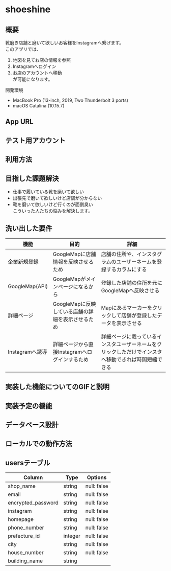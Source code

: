# shoeshine

## 概要
靴磨き店舗と磨いて欲しいお客様をInstagramへ繋げます。  
このアプリでは、  
1. 地図を見てお店の情報を参照
2. Instagramへログイン
3. お店のアカウントへ移動  
が可能になります。  

開発環境
- MacBook Pro (13-inch, 2019, Two Thunderbolt 3 ports)
- macOS Catalina (10.15.7)

## App URL


## テスト用アカウント


## 利用方法

## 目指した課題解決
- 仕事で履いている靴を磨いて欲しい  
- 出張先で磨いて欲しいけど店舗が分からない  
- 靴を磨いて欲しいけど行くのが面倒臭い  
こういった人たちの悩みを解決します。

## 洗い出した要件
| 機能            | 目的                                        | 詳細 |
| -------------- | ------------------------------------------- | ---- |
| 企業新規登録     | GoogleMapに店舗情報を反映させるため             | 店舗の住所や、インスタグラムのユーザーネームを登録するカラムにする |
| GoogleMap(API) | GoogleMapがメインページになるから               | 登録した店舗の住所を元にGoogleMapへ反映させる    |
| 詳細ページ       | GoogleMapに反映している店舗の詳細を表示させるため | Mapにあるマーカーをクリックして店舗が登録したデータを表示させる |
| Instagramへ誘導 | 詳細ページから直接Instagramへログインするため     | 詳細ページに載っているインスタユーザーネームをクリックしただけでインスタへ移動できれば時間短縮できる |

## 実装した機能についてのGIFと説明

## 実装予定の機能

## データベース設計

## ローカルでの動作方法

## usersテーブル
| Column             | Type    | Options                   |
| ------------------ | ------- | ------------------------- |
| shop_name          | string  | null: false               |
| email              | string  | null: false               |
| encrypted_password | string  | null: false               |
| instagram          | string  | null: false               |
| homepage           | string  | null: false               |
| phone_number       | string  | null: false               |
| prefecture_id      | integer | null: false               |
| city               | string  | null: false               |
| house_number       | string  | null: false               |
| building_name      | string  |                           |
